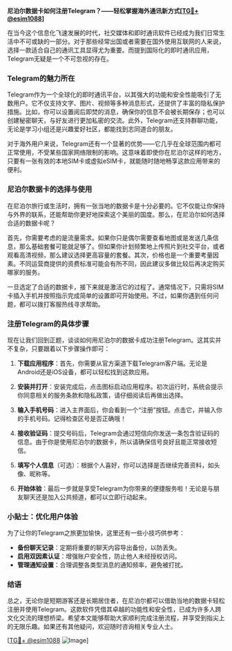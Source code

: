 **尼泊尔数据卡如何注册Telegram？——轻松掌握海外通讯新方式[[TG💪+ @esim1088](https://t.me/s/esim1088)]**

在当今这个信息化飞速发展的时代，社交媒体和即时通讯软件已经成为我们日常生活中不可或缺的一部分。对于那些经常出国或者需要在国外使用互联网的人来说，选择一款适合自己的通讯工具显得尤为重要。而提到国际化的即时通讯应用，Telegram无疑是一个不可忽视的存在。

### Telegram的魅力所在

Telegram作为一个全球化的即时通讯平台，以其强大的功能和安全性能吸引了无数用户。它不仅支持文字、图片、视频等多种消息形式，还提供了丰富的隐私保护措施。比如，你可以设置阅后即焚的消息，确保你的信息不会被长期保存；也可以创建秘密聊天，与好友进行更加私密的交流。此外，Telegram还支持群聊功能，无论是学习小组还是兴趣爱好社区，都能找到志同道合的朋友。

对于海外用户来说，Telegram还有一个显著的优势——它几乎在全球范围内都可正常使用，不受某些国家网络限制的影响。这意味着即使你在尼泊尔这样的地方，只要有一张有效的本地SIM卡或虚拟eSIM卡，就能随时随地畅享这款应用带来的便利。

### 尼泊尔数据卡的选择与使用

在尼泊尔旅行或生活时，拥有一张当地的数据卡是十分必要的。它不仅能让你保持与外界的联系，还能帮助你更好地探索这个美丽的国度。那么，在尼泊尔如何选择合适的数据卡呢？

首先，你需要考虑的是流量需求。如果你只是偶尔需要查看地图或是发送几条信息，那么基础套餐可能就足够了。但如果你计划频繁地上传照片到社交平台，或者观看高清视频，那么建议选择更高容量的套餐。其次，价格也是一个重要考量因素。不同运营商提供的资费标准可能会有所不同，因此建议多做比较后再决定购买哪家的服务。

一旦选定了合适的数据卡，接下来就是激活它的过程了。通常情况下，只需将SIM卡插入手机并按照指示完成简单的设置即可开始使用。不过，如果你遇到任何问题，都可以拨打客服热线寻求帮助。

### 注册Telegram的具体步骤

现在让我们回到正题，谈谈如何用尼泊尔的数据卡成功注册Telegram。这其实并不复杂，只要跟着以下步骤操作即可：

1. **下载应用程序**：首先，你需要从官方渠道下载Telegram客户端。无论是Android还是iOS设备，都可以轻松找到这款应用。
   
2. **安装并打开**：安装完成后，点击图标启动应用程序。初次运行时，系统会提示你同意相关的服务条款和隐私政策，请仔细阅读后再做出选择。

3. **输入手机号码**：进入主界面后，你会看到一个“注册”按钮。点击它，并输入你的手机号码。记得检查区号是否正确哦！

4. **接收验证码**：提交号码后，Telegram会通过短信向你发送一条包含验证码的信息。由于你是使用尼泊尔的数据卡，所以请确保信号良好且能正常接收短信。

5. **填写个人信息**（可选）：根据个人喜好，你可以选择是否继续完善资料，如头像、昵称等。

6. **开始体验**：最后一步就是享受Telegram为你带来的便捷服务啦！无论是与朋友聊天还是加入公共频道，都可以立即行动起来。

### 小贴士：优化用户体验

为了让你的Telegram之旅更加愉快，这里还有一些小技巧供参考：
- **备份聊天记录**：定期将重要的聊天内容导出备份，以防丢失。
- **启用双因素认证**：增强账户安全性，防止他人未经授权访问。
- **管理通知设置**：合理调整各类型消息的通知频率，避免被打扰。

### 结语

总之，无论你是短期游客还是长期居住者，在尼泊尔都可以借助当地的数据卡轻松注册并使用Telegram。这款软件凭借其卓越的功能性和安全性，已成为许多人跨文化交流的理想桥梁。希望本文能够帮助大家顺利完成注册流程，并享受到指尖上的无限乐趣。如果还有其他疑问，欢迎随时咨询相关专业人士。

[[TG💪+ @esim1088](https://t.me/s/esim1088) ![Image](https://i.postimg.cc/4NQfJmqS/Snipaste-2025-05-13-00-14-12.png)]